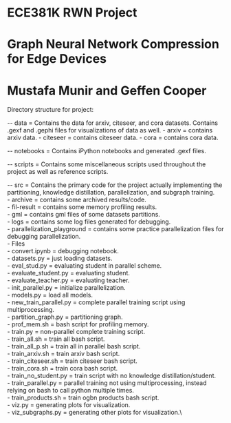# ECE381K RWN Project
# Graph Neural Network Compression for Edge Devices
# Mustafa Munir and Geffen Cooper

Directory structure for project:

-- data = Contains the data for arxiv, citeseer, and cora datasets. Contains .gexf and .gephi files for visualizations of data as well.
	- arxiv = contains arxiv data.
	- citeseer = contains citeseer data.
	- cora = contains cora data. 
	
-- notebooks = Contains iPython notebooks and generated .gexf files.

-- scripts = Contains some miscellaneous scripts used throughout the project as well as reference scripts.
	
-- src = Contains the primary code for the project actually implementing the partitioning, knowledge distillation, parallelization, and subgraph training.\
	- archive = contains some archived results/code.\
	- fil-result = contains some memory profiling results.\
	- gml = contains gml files of some datasets partitions.\
	- logs = contains some log files generated for debugging.\
	- parallelization_playground = contains some practice parallelization files for debugging parallelization.\
	- Files\
		- convert.ipynb = debugging notebook.\
		- datasets.py = just loading datasets.\
		- eval_stud.py = evaluating student in parallel scheme.\
		- evaluate_student.py = evaluating student.\
		- evaluate_teacher.py = evaluating teacher.\
		- init_parallel.py = initialize parallelization.\
		- models.py = load all models.\
		- new_train_parallel.py = complete parallel training script using multiprocessing.\
		- partition_graph.py = partitioning graph.\
		- prof_mem.sh = bash script for profiling memory.\
		- train.py = non-parallel complete training script.\
		- train_all.sh = train all bash script.\
		- train_all_p.sh = train all in parallel bash script.\
		- train_arxiv.sh = train arxiv bash script.\
		- train_citeseer.sh = train citeseer bash script.\
		- train_cora.sh = train cora bash script.\
		- train_no_student.py = train script with no knowledge distillation/student.\
		- train_parallel.py = parallel training not using multiprocessing, instead relying on bash to call python multiple times.\
		- train_products.sh = train ogbn products bash script.\
		- viz.py = generating plots for visualization.\
		- viz_subgraphs.py = generating other plots for visualization.\
